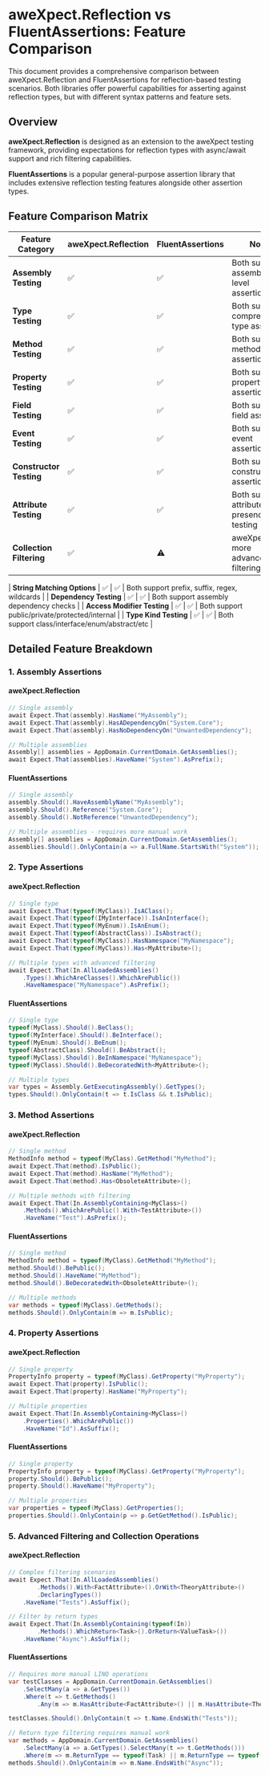 # aweXpect.Reflection vs FluentAssertions: Feature Comparison

This document provides a comprehensive comparison between aweXpect.Reflection and FluentAssertions for reflection-based
testing scenarios. Both libraries offer powerful capabilities for asserting against reflection types, but with different
syntax patterns and feature sets.

## Overview

**aweXpect.Reflection** is designed as an extension to the aweXpect testing framework, providing expectations for
reflection types with async/await support and rich filtering capabilities.

**FluentAssertions** is a popular general-purpose assertion library that includes extensive reflection testing features
alongside other assertion types.

## Feature Comparison Matrix

| Feature Category         | aweXpect.Reflection | FluentAssertions | Notes                                         |
|--------------------------|---------------------|------------------|-----------------------------------------------|
| **Assembly Testing**     | ✅                   | ✅                | Both support assembly-level assertions        |
| **Type Testing**         | ✅                   | ✅                | Both support comprehensive type assertions    |
| **Method Testing**       | ✅                   | ✅                | Both support method-level assertions          |
| **Property Testing**     | ✅                   | ✅                | Both support property assertions              |
| **Field Testing**        | ✅                   | ✅                | Both support field assertions                 |
| **Event Testing**        | ✅                   | ✅                | Both support event assertions                 |
| **Constructor Testing**  | ✅                   | ✅                | Both support constructor assertions           |
| **Attribute Testing**    | ✅                   | ✅                | Both support attribute presence/value testing |
| **Collection Filtering** | ✅                   | ⚠️               | aweXpect has more advanced filtering via `In` |

| **String Matching Options** | ✅ | ✅ | Both support prefix, suffix, regex, wildcards |
| **Dependency Testing** | ✅ | ✅ | Both support assembly dependency checks |
| **Access Modifier Testing** | ✅ | ✅ | Both support public/private/protected/internal |
| **Type Kind Testing** | ✅ | ✅ | Both support class/interface/enum/abstract/etc |

## Detailed Feature Breakdown

### 1. Assembly Assertions

#### aweXpect.Reflection

```csharp
// Single assembly
await Expect.That(assembly).HasName("MyAssembly");
await Expect.That(assembly).HasADependencyOn("System.Core");
await Expect.That(assembly).HasNoDependencyOn("UnwantedDependency");

// Multiple assemblies
Assembly[] assemblies = AppDomain.CurrentDomain.GetAssemblies();
await Expect.That(assemblies).HaveName("System").AsPrefix();
```

#### FluentAssertions

```csharp
// Single assembly
assembly.Should().HaveAssemblyName("MyAssembly");
assembly.Should().Reference("System.Core");
assembly.Should().NotReference("UnwantedDependency");

// Multiple assemblies - requires more manual work
Assembly[] assemblies = AppDomain.CurrentDomain.GetAssemblies();
assemblies.Should().OnlyContain(a => a.FullName.StartsWith("System"));
```

### 2. Type Assertions

#### aweXpect.Reflection

```csharp
// Single type
await Expect.That(typeof(MyClass)).IsAClass();
await Expect.That(typeof(IMyInterface)).IsAnInterface();
await Expect.That(typeof(MyEnum)).IsAnEnum();
await Expect.That(typeof(AbstractClass)).IsAbstract();
await Expect.That(typeof(MyClass)).HasNamespace("MyNamespace");
await Expect.That(typeof(MyClass)).Has<MyAttribute>();

// Multiple types with advanced filtering
await Expect.That(In.AllLoadedAssemblies()
    .Types().WhichAreClasses().WhichArePublic())
    .HaveNamespace("MyNamespace").AsPrefix();
```

#### FluentAssertions

```csharp
// Single type
typeof(MyClass).Should().BeClass();
typeof(MyInterface).Should().BeInterface();
typeof(MyEnum).Should().BeEnum();
typeof(AbstractClass).Should().BeAbstract();
typeof(MyClass).Should().BeInNamespace("MyNamespace");
typeof(MyClass).Should().BeDecoratedWith<MyAttribute>();

// Multiple types
var types = Assembly.GetExecutingAssembly().GetTypes();
types.Should().OnlyContain(t => t.IsClass && t.IsPublic);
```

### 3. Method Assertions

#### aweXpect.Reflection

```csharp
// Single method
MethodInfo method = typeof(MyClass).GetMethod("MyMethod");
await Expect.That(method).IsPublic();
await Expect.That(method).HasName("MyMethod");
await Expect.That(method).Has<ObsoleteAttribute>();

// Multiple methods with filtering
await Expect.That(In.AssemblyContaining<MyClass>()
    .Methods().WhichArePublic().With<TestAttribute>())
    .HaveName("Test").AsPrefix();
```

#### FluentAssertions

```csharp
// Single method
MethodInfo method = typeof(MyClass).GetMethod("MyMethod");
method.Should().BePublic();
method.Should().HaveName("MyMethod");
method.Should().BeDecoratedWith<ObsoleteAttribute>();

// Multiple methods
var methods = typeof(MyClass).GetMethods();
methods.Should().OnlyContain(m => m.IsPublic);
```

### 4. Property Assertions

#### aweXpect.Reflection

```csharp
// Single property
PropertyInfo property = typeof(MyClass).GetProperty("MyProperty");
await Expect.That(property).IsPublic();
await Expect.That(property).HasName("MyProperty");

// Multiple properties
await Expect.That(In.AssemblyContaining<MyClass>()
    .Properties().WhichArePublic())
    .HaveName("Id").AsSuffix();
```

#### FluentAssertions

```csharp
// Single property
PropertyInfo property = typeof(MyClass).GetProperty("MyProperty");
property.Should().BePublic();
property.Should().HaveName("MyProperty");

// Multiple properties
var properties = typeof(MyClass).GetProperties();
properties.Should().OnlyContain(p => p.GetGetMethod().IsPublic);
```

### 5. Advanced Filtering and Collection Operations

#### aweXpect.Reflection

```csharp
// Complex filtering scenarios
await Expect.That(In.AllLoadedAssemblies()
        .Methods().With<FactAttribute>().OrWith<TheoryAttribute>()
        .DeclaringTypes())
    .HaveName("Tests").AsSuffix();

// Filter by return types
await Expect.That(In.AssemblyContaining(typeof(In))
        .Methods().WhichReturn<Task>().OrReturn<ValueTask>())
    .HaveName("Async").AsSuffix();
```

#### FluentAssertions

```csharp
// Requires more manual LINQ operations
var testClasses = AppDomain.CurrentDomain.GetAssemblies()
    .SelectMany(a => a.GetTypes())
    .Where(t => t.GetMethods()
        .Any(m => m.HasAttribute<FactAttribute>() || m.HasAttribute<TheoryAttribute>()));

testClasses.Should().OnlyContain(t => t.Name.EndsWith("Tests"));

// Return type filtering requires manual work
var methods = AppDomain.CurrentDomain.GetAssemblies()
    .SelectMany(a => a.GetTypes().SelectMany(t => t.GetMethods()))
    .Where(m => m.ReturnType == typeof(Task) || m.ReturnType == typeof(ValueTask));
methods.Should().OnlyContain(m => m.Name.EndsWith("Async"));
```

